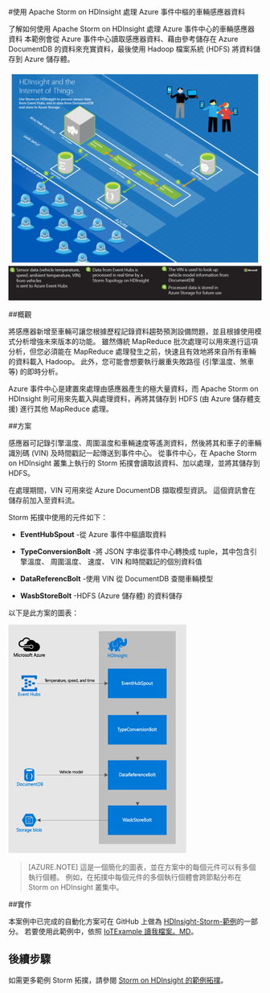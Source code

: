 <properties
 pageTitle="使用 Apache Storm on HDInsight 處理車輛感應器資料 | Microsoft Azure"
 description="了解如何使用 Apache Storm on HDInsight 處理事件中樞的車輛感應器資料 從 DocumentDB 加入模型資料，並將輸出儲存至儲存體。"
 services="hdinsight,documentdb,notification-hubs"
 documentationCenter=""
 authors="Blackmist"
 manager="paulettm"
 editor="cgronlun"/>

<tags
ms.service="hdinsight"
ms.devlang="java"
ms.topic="article"
ms.tgt_pltfrm="na"
ms.workload="big-data"
ms.date="11/06/2015"
ms.author="larryfr"/>

#使用 Apache Storm on HDInsight 處理 Azure 事件中樞的車輛感應器資料

了解如何使用 Apache Storm on HDInsight 處理 Azure 事件中心的車輛感應器資料 本範例會從 Azure 事件中心讀取感應器資料、藉由參考儲存在 Azure DocumentDB 的資料來充實資料，最後使用 Hadoop 檔案系統 (HDFS) 將資料儲存到 Azure 儲存體。

![HDInsight 和物聯網 (IoT) 架構圖表](./media/hdinsight-storm-iot-eventhub-documentdb/iot.png)

##概觀

將感應器新增至車輛可讓您根據歷程記錄資料趨勢預測設備問題，並且根據使用模式分析增強未來版本的功能。 雖然傳統 MapReduce 批次處理可以用來進行這項分析，但您必須能在 MapReduce 處理發生之前，快速且有效地將來自所有車輛的資料載入 Hadoop。 此外，您可能會想要執行嚴重失敗路徑 (引擎溫度、煞車等) 的即時分析。

Azure 事件中心是建置來處理由感應器產生的極大量資料，而 Apache Storm on HDInsight 則可用來先載入與處理資料，再將其儲存到 HDFS (由 Azure 儲存體支援) 進行其他 MapReduce 處理。

##方案

感應器可記錄引擎溫度、周圍溫度和車輛速度等遙測資料，然後將其和車子的車輛識別碼 (VIN) 及時間戳記一起傳送到事件中心。 從事件中心，在 Apache Storm on HDInsight 叢集上執行的 Storm 拓撲會讀取該資料、加以處理，並將其儲存到 HDFS。

在處理期間，VIN 可用來從 Azure DocumentDB 擷取模型資訊。 這個資訊會在儲存前加入至資料流。

Storm 拓撲中使用的元件如下：

* **EventHubSpout** -從 Azure 事件中樞讀取資料

* **TypeConversionBolt** -將 JSON 字串從事件中心轉換成 tuple，其中包含引擎溫度、 周圍溫度、 速度、 VIN 和時間戳記的個別資料值

* **DataReferencBolt** -使用 VIN 從 DocumentDB 查閱車輛模型

* **WasbStoreBolt** -HDFS (Azure 儲存體) 的資料儲存

以下是此方案的圖表：

![Storm 拓撲](./media/hdinsight-storm-iot-eventhub-documentdb/iottopology.png)

> [AZURE.NOTE] 這是一個簡化的圖表，並在方案中的每個元件可以有多個執行個體。 例如，在拓撲中每個元件的多個執行個體會跨節點分布在 Storm on HDInsight 叢集中。

##實作

本案例中已完成的自動化方案可在 GitHub 上做為 <a href="https://github.com/hdinsight/hdinsight-storm-examples" target="_blank">HDInsight-Storm-範例</a>的一部分。 若要使用此範例中，依照 [IoTExample 讀我檔案。MD](https://github.com/hdinsight/hdinsight-storm-examples/blob/master/IotExample/README.md)。

## 後續步驟

如需更多範例 Storm 拓撲，請參閱 [Storm on HDInsight 的範例拓撲](hdinsight-storm-example-topology.md)。

